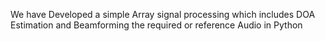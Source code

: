 We have Developed a simple Array signal processing which includes DOA Estimation and Beamforming the required or reference Audio in Python
